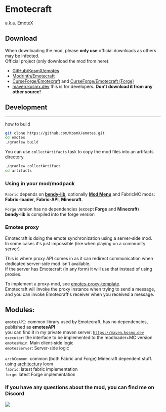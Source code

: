 # Emotecraft  
a.k.a. EmoteX 

## Download
When downloading the mod, please **only use** official downloads as others may be infected.  
Official project (only download the mod from here):
- [GitHub/KosmX/emotes](https://github.com/KosmX/emotes)
- [Modrinth/Emotecraft](https://modrinth.com/mod/emotecraft)
- [CurseForge/Emotecraft](https://www.curseforge.com/minecraft/mc-mods/emotecraft) and [CurseForge/Emotecraft (Forge)](https://www.curseforge.com/minecraft/mc-mods/emotecraft-forge)
- [maven.kosmx.dev](https://maven.kosmx.dev/io/github/kosmx/emotes/) this is for developers.
**Don't download it from any other source!**

## Development
---
how to build
```bash
git clone https://github.com/KosmX/emotes.git
cd emotes
./gradlew build
```
You can use `collectArtifacts` task to copy the mod files into an artifacts directory.  
```bash
./gradlew collectArtifact
cd artifacts
```
  
### Using in your mod/modpack  

`Fabric` depends on [**bendy-lib**](https://github.com/KosmX/bendy-lib), optionally [**Mod Menu**](https://github.com/TerraformersMC/ModMenu)   and FabricMC mods: **Fabric-loader**, **Fabric-API**, **Minecraft**.  


`Forge` version has no dependencies (except **Forge** and **Minecraft**)  
**bendy-lib** is compiled into the forge version  

### Emotes proxy
Emotecraft is doing the emote synchronization using a server-side mod.  
In some cases it's just impossible (like when playing on a community server)
   
This is where proxy API comes in as it can redirect communication when dedicated server-side mod isn't available.  
If the server has Emotecraft (in any form) it will use that instead of using proxies.  

To implement a proxy-mod, see [emotes-proxy-template](https://github.com/KosmX/emotes-proxy-template).  
Emotecraft will invoke the proxy instance when trying to send a message,  
and you can invoke Emotecraft's receiver when you received a message. 


Modules:
--------
`emotesAPI`: common library used by Emotecraft, has no dependencies, published as **emotesAPI**  
    you can find it in my private maven server: [`https://maven.kosmx.dev`](https://maven.kosmx.dev)  
`executor`: the interface to be implemented to the modloader+MC version  
`emotesMain`: Main client-side logic    
`emotesServer`: Server-side logic    
<br>
`archCommon`: common (both Fabric and Forge) Minecraft dependent stuff. using [architectury](https://github.com/architectury/forgified-fabric-loom) loom  
`fabric`: latest fabric implementation  
`forge`: latest Forge implementation  

### If you have any questions about the mod, you can find me on Discord
[![](https://img.shields.io/discord/737216980095991838?label=Discord)](https://discord.gg/6NfdRuE)
